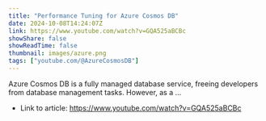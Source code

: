 ```yaml
---
title: "Performance Tuning for Azure Cosmos DB"
date: 2024-10-08T14:24:07Z
link: https://www.youtube.com/watch?v=GQA525aBCBc
showShare: false
showReadTime: false
thumbnail: images/azure.png
tags: ["youtube.com/@AzureCosmosDB"]
---
```

Azure Cosmos DB is a fully managed database service, freeing developers from database management tasks. However, as a ...

- Link to article: https://www.youtube.com/watch?v=GQA525aBCBc